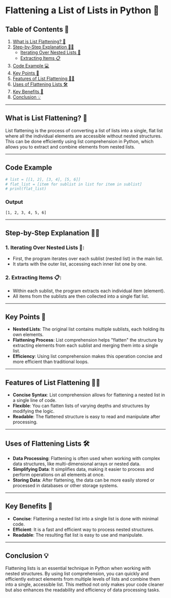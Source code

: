 # Flattening a List of Lists in Python 📝

## Table of Contents 📑
1. [What is List Flattening? 🤔](#what-is-list-flattening)
2. [Step-by-Step Explanation 🚶‍♂️](#step-by-step-explanation)
   - [Iterating Over Nested Lists 🔄](#iterating-over-nested-lists)
   - [Extracting Items 📋](#extracting-items)
3. [Code Example 💻](#code-example)
4. [Key Points 📝](#key-points)
5. [Features of List Flattening 🧑‍💻](#features-of-list-flattening)
6. [Uses of Flattening Lists 🛠️](#uses-of-flattening-lists)
7. [Key Benefits 🌟](#key-benefits)
8. [Conclusion 💡](#conclusion)

---

## What is List Flattening? 🤔

List flattening is the process of converting a list of lists into a single, flat list where all the individual elements are accessible without nested structures. This can be done efficiently using list comprehension in Python, which allows you to extract and combine elements from nested lists.

---
## Code Example
```python
# list = [[1, 2], [3, 4], [5, 6]]
# flat_list = [item for sublist in list for item in sublist]
# print(flat_list)
```
### Output
`[1, 2, 3, 4, 5, 6]`

---
## Step-by-Step Explanation 🚶‍♂️

### 1. Iterating Over Nested Lists 🔄:
- First, the program iterates over each sublist (nested list) in the main list.
- It starts with the outer list, accessing each inner list one by one.

### 2. Extracting Items 📋:
- Within each sublist, the program extracts each individual item (element).
- All items from the sublists are then collected into a single flat list.

---

## Key Points 📝

- **Nested Lists**: The original list contains multiple sublists, each holding its own elements.
- **Flattening Process**: List comprehension helps "flatten" the structure by extracting elements from each sublist and merging them into a single list.
- **Efficiency**: Using list comprehension makes this operation concise and more efficient than traditional loops.

---

## Features of List Flattening 🧑‍💻

- **Concise Syntax**: List comprehension allows for flattening a nested list in a single line of code.
- **Flexible**: You can flatten lists of varying depths and structures by modifying the logic.
- **Readable**: The flattened structure is easy to read and manipulate after processing.

---

## Uses of Flattening Lists 🛠️

- **Data Processing**: Flattening is often used when working with complex data structures, like multi-dimensional arrays or nested data.
- **Simplifying Data**: It simplifies data, making it easier to process and perform operations on all elements at once.
- **Storing Data**: After flattening, the data can be more easily stored or processed in databases or other storage systems.

---

## Key Benefits 🌟

- **Concise**: Flattening a nested list into a single list is done with minimal code.
- **Efficient**: It is a fast and efficient way to process nested structures.
- **Readable**: The resulting flat list is easy to use and manipulate.

---

## Conclusion 💡

Flattening lists is an essential technique in Python when working with nested structures. By using list comprehension, you can quickly and efficiently extract elements from multiple levels of lists and combine them into a single, accessible list. This method not only makes your code cleaner but also enhances the readability and efficiency of data processing tasks.


